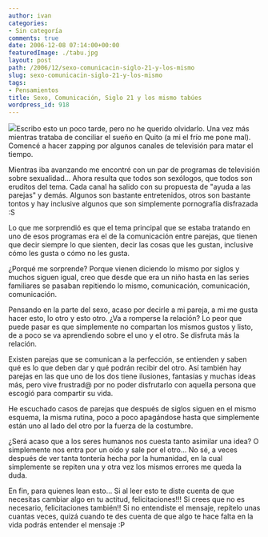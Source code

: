 ```yaml
---
author: ivan
categories:
- Sin categoría
comments: true
date: 2006-12-08 07:14:00+00:00
featuredImage: ./tabu.jpg
layout: post
path: /2006/12/sexo-comunicacin-siglo-21-y-los-mismo
slug: sexo-comunicacin-siglo-21-y-los-mismo
tags:
- Pensamientos
title: Sexo, Comunicación, Siglo 21 y los mismo tabúes
wordpress_id: 918
---
```


[![](https://photos1.blogger.com/x/blogger/5311/455/320/992747/tabu.jpg)](https://photos1.blogger.com/x/blogger/5311/455/1600/869711/tabu.jpg)Escribo esto un poco tarde, pero no he querido olvidarlo. Una vez más mientras trataba de conciliar el sueño en Quito (a mi el frío me pone mal). Comencé a hacer zapping por algunos canales de televisión para matar el tiempo.

Mientras iba avanzando me encontré con un par de programas de televisión sobre sexualidad... Ahora resulta que todos son sexólogos, que todos son eruditos del tema. Cada canal ha salido con su propuesta de "ayuda a las parejas" y demás. Algunos son bastante entretenidos, otros son bastante tontos y hay inclusive algunos que son simplemente pornografía disfrazada :S

Lo que me sorprendió es que el tema principal que se estaba tratando en uno de esos programas era el de la comunicación entre parejas, que tienen que decir siempre lo que sienten, decir las cosas que les gustan, inclusive cómo les gusta o cómo no les gusta.

¿Porqué me sorprende? Porque vienen diciendo lo mismo por siglos y muchos siguen igual, creo que desde que era un niño hasta en las series familiares se pasaban repitiendo lo mismo, comunicación, comunicación, comunicación.

Pensando en la parte del sexo, acaso por decirle a mi pareja, a mi me gusta hacer esto, lo otro y esto otro. ¿Va a romperse la relación? Lo peor que puede pasar es que simplemente no compartan los mismos gustos y listo, de a poco se va aprendiendo sobre el uno y el otro. Se disfruta más la relación.

Existen parejas que se comunican a la perfección, se entienden y saben qué es lo que deben dar y qué podrán recibir del otro. Así también hay parejas en las que uno de los dos tiene ilusiones, fantasías y muchas ideas más, pero vive frustrad@ por no poder disfrutarlo con aquella persona que escogió para compartir su vida.

He escuchado casos de parejas que después de siglos siguen en el mismo esquema, la misma rutina, poco a poco apagándose hasta que simplemente están uno al lado del otro por la fuerza de la costumbre.

¿Será acaso que a los seres humanos nos cuesta tanto asimilar una idea? O simplemente nos entra por un oído y sale por el otro... No sé, a veces después de ver tanta tontería hecha por la humanidad, en la cual simplemente se repiten una y otra vez los mismos errores me queda la duda.

En fin, para quienes lean esto... Si al leer esto te diste cuenta de que necesitas cambiar algo en tu actitud, felicitaciones!!! Si crees que no es necesario, felicitaciones también!! Si no entendiste el mensaje, repítelo unas cuantas veces, quizá cuando te des cuenta de que algo te hace falta en la vida podrás entender el mensaje :P
